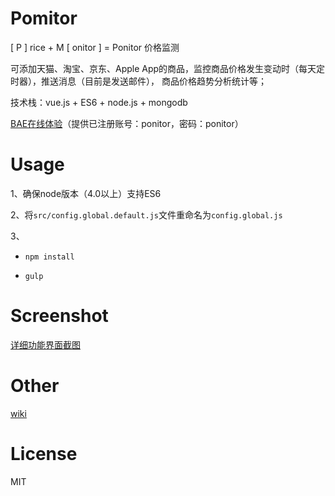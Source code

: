 # Pomitor

[ P ] rice + M [ onitor ] = Ponitor 价格监测

可添加天猫、淘宝、京东、Apple App的商品，监控商品价格发生变动时（每天定时器），推送消息（目前是发送邮件），
商品价格趋势分析统计等；

技术栈：vue.js + ES6 + node.js + mongodb

[BAE在线体验](http://ponitor.duapp.com/)（提供已注册账号：ponitor，密码：ponitor）


# Usage


1、确保node版本（4.0以上）支持ES6

2、将`src/config.global.default.js`文件重命名为`config.global.js`

3、

- `npm install`

- `gulp`



# Screenshot

[详细功能界面截图](https://github.com/giscafer/Ponitor/wiki/Ponitor%E5%8A%9F%E8%83%BD%E7%95%8C%E9%9D%A2%E6%88%AA%E5%9B%BE)

# Other

[wiki](https://github.com/giscafer/Ponitor/wiki)


# License

MIT
